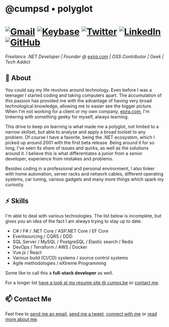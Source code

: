 # @cumpsd • polyglot

# [![Gmail](https://img.shields.io/badge/-Gmail-c14438?style=flat&logo=Gmail&logoColor=white)](mailto:david@cumps.be) [![Keybase](https://img.shields.io/badge/-Keybase-ff6f21?style=flat&logo=Keybase&logoColor=white)](https://keybase.io/cumpsd) [![Twitter](https://img.shields.io/badge/-Twitter-1da1f2?style=flat&logo=Twitter&logoColor=white)](https://twitter.com/cumpsd) [![LinkedIn](https://img.shields.io/badge/-LinkedIn-blue?style=flat&logo=LinkedIn&logoColor=white)](https://www.linkedin.com/in/cumpsd/) [![GitHub](https://img.shields.io/badge/-GitHub-181818?style=flat&logo=GitHub&logoColor=white)](https://github.com/cumpsd)

*Freelance .NET Developer | Founder @ [exira.com](https://github.com/exira) | OSS Contributor | Geek | Tech Addict*

## 🧐 About

You could say my life revolves around technology. Even before I was a teenager I started coding and taking computers apart. The accumulation of this passion has provided me with the advantage of having very broad technological knowledge, allowing me to easier see the bigger picture. When I'm not working for a client or my own company, [exira.com](https://exira.com), I'm tinkering with something geeky for myself, always learning.

This drive to keep on learning is what made me a polyglot, not limited to a narrow skillset, but able to analyse and apply a broad toolset to any problem. Of course I have a favorite, being the .NET ecosystem, which I picked up around 2001 with the first beta release. Being around it for so long, I've seen its share of issues and quirks, as well as the solutions around it. I believe this is what differentiates a junior from a senior developer, experience from mistakes and problems.

Besides coding in a professional and personal environment, I also tinker with home automation, server racks and network cables, different operating systems, car tuning, various gadgets and many more things which spark my curiosity. 

## ⚡ Skills

I'm able to deal with various technologies. The list below is incomplete, but gives you an idea of the fact I am always trying to stay up to date.

* C# / F# / .NET Core / ASP.NET Core / EF Core
* Eventsourcing / CQRS / DDD
* SQL Server / MySQL / PostgreSQL / Elastic search / Redis
* DevOps / Terraform / AWS / Docker
* Vue.js / React
* Various build (CI/CD) systems / source control systems
* Agile methodologies / eXtreme Programming

Some like to call this a **full-stack developer** as well.

For a longer list [have a look at my resume site @ cumps.be](https://cumps.be/en/consulting/) or [contact me](mailto:david@cumps.be).

## 📫 Contact Me

Feel free to [send me an email](mailto:david@cumps.be), [send me a tweet](https://twitter.com/cumpsd), [connect with me](https://www.linkedin.com/in/cumpsd/) or [read more about me](https://cumps.be).
